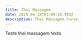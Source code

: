 ```yaml
---
title: Thai Massagem
date: 2019-04-18T03:09:19.993Z
description: Thai Massagem Curso
---
```

Teste thai massagem texto
